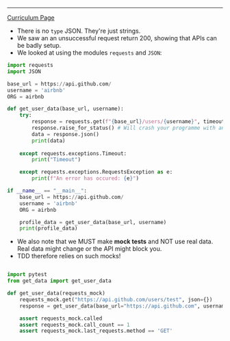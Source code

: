 ___
[Curriculum Page](https://curriculum.sigmalabs.co.uk/Software-Fundamentals/Networking/Week%201/Workshops/get_requests)


- There is no `type` JSON. They're just strings.
- We saw an an unsuccessful request return 200, showing that APIs can be badly setup.
- We looked at using the modules `requests` and `JSON`:
```python
import requests
import JSON

base_url = https://api.github.com/
username = 'airbnb'
ORG = airbnb

def get_user_data(base_url, username):
	try:
		response = requests.get(f"{base_url}/users/{username}", timeout=60)
		response.raise_for_status() # Will crash your programme with an error
		data = response.json()
		print(data)
		
	except requests.exceptions.Timeout:
		print("Timeout")

	except requests.exceptions.RequestsException as e:
		print(f"An error has occured: {e}")

if __name__ == "__main__":
	base_url = https://api.github.com/
	username = 'airbnb'
	ORG = airbnb

	profile_data = get_user_data(base_url, username)
	print(profile_data)

```

- We also note that we MUST make __mock tests__ and NOT use real data. Real data might change or the API might block you.
- TDD therefore relies on such mocks!

```python

import pytest
from get_data import get_user_data

def get_user_data(requests_mock)
	requests_mock.get("https://api.github.com/users/test", json={})
	response = get_user_data(base_url="https://api.github.com", username="test") 

	assert requests_mock.called
	assert requests_mock.call_count == 1
	assert requests_mock.last_requests.method == 'GET'
```